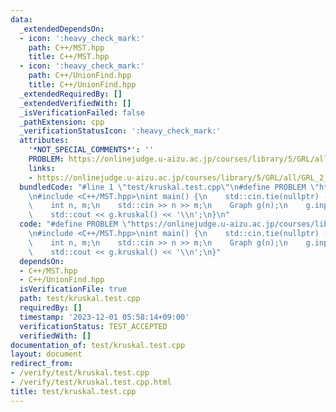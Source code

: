 ```yaml
---
data:
  _extendedDependsOn:
  - icon: ':heavy_check_mark:'
    path: C++/MST.hpp
    title: C++/MST.hpp
  - icon: ':heavy_check_mark:'
    path: C++/UnionFind.hpp
    title: C++/UnionFind.hpp
  _extendedRequiredBy: []
  _extendedVerifiedWith: []
  _isVerificationFailed: false
  _pathExtension: cpp
  _verificationStatusIcon: ':heavy_check_mark:'
  attributes:
    '*NOT_SPECIAL_COMMENTS*': ''
    PROBLEM: https://onlinejudge.u-aizu.ac.jp/courses/library/5/GRL/all/GRL_2_A
    links:
    - https://onlinejudge.u-aizu.ac.jp/courses/library/5/GRL/all/GRL_2_A
  bundledCode: "#line 1 \"test/kruskal.test.cpp\"\n#define PROBLEM \"https://onlinejudge.u-aizu.ac.jp/courses/library/5/GRL/all/GRL_2_A\"\
    \n#include <C++/MST.hpp>\nint main() {\n    std::cin.tie(nullptr) -> sync_with_stdio(false);\n\
    \    int n, m;\n    std::cin >> n >> m;\n    Graph g(n);\n    g.input(m, 0);\n\
    \    std::cout << g.kruskal() << '\\n';\n}\n"
  code: "#define PROBLEM \"https://onlinejudge.u-aizu.ac.jp/courses/library/5/GRL/all/GRL_2_A\"\
    \n#include <C++/MST.hpp>\nint main() {\n    std::cin.tie(nullptr) -> sync_with_stdio(false);\n\
    \    int n, m;\n    std::cin >> n >> m;\n    Graph g(n);\n    g.input(m, 0);\n\
    \    std::cout << g.kruskal() << '\\n';\n}"
  dependsOn:
  - C++/MST.hpp
  - C++/UnionFind.hpp
  isVerificationFile: true
  path: test/kruskal.test.cpp
  requiredBy: []
  timestamp: '2023-12-01 05:58:14+09:00'
  verificationStatus: TEST_ACCEPTED
  verifiedWith: []
documentation_of: test/kruskal.test.cpp
layout: document
redirect_from:
- /verify/test/kruskal.test.cpp
- /verify/test/kruskal.test.cpp.html
title: test/kruskal.test.cpp
---
```

